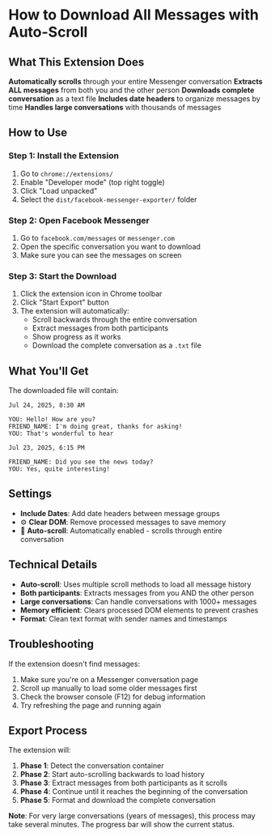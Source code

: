 # How to Download All Messages with Auto-Scroll

## What This Extension Does

**Automatically scrolls** through your entire Messenger conversation
**Extracts ALL messages** from both you and the other person
**Downloads complete conversation** as a text file
**Includes date headers** to organize messages by time
**Handles large conversations** with thousands of messages

## How to Use

### Step 1: Install the Extension
1. Go to `chrome://extensions/`
2. Enable "Developer mode" (top right toggle)
3. Click "Load unpacked"
4. Select the `dist/facebook-messenger-exporter/` folder

### Step 2: Open Facebook Messenger
1. Go to `facebook.com/messages` or `messenger.com`
2. Open the specific conversation you want to download
3. Make sure you can see the messages on screen

### Step 3: Start the Download
1. Click the extension icon in Chrome toolbar
2. Click "Start Export" button
3. The extension will automatically:
   - Scroll backwards through the entire conversation
   - Extract messages from both participants
   - Show progress as it works
   - Download the complete conversation as a `.txt` file

## What You'll Get

The downloaded file will contain:
```
Jul 24, 2025, 8:30 AM

YOU: Hello! How are you?
FRIEND_NAME: I'm doing great, thanks for asking!
YOU: That's wonderful to hear

Jul 23, 2025, 6:15 PM

FRIEND_NAME: Did you see the news today?
YOU: Yes, quite interesting!
```

## Settings

- **Include Dates**: Add date headers between message groups
- ⚙️ **Clear DOM**: Remove processed messages to save memory
- 🔄 **Auto-scroll**: Automatically enabled - scrolls through entire conversation

## Technical Details

- **Auto-scroll**: Uses multiple scroll methods to load all message history
- **Both participants**: Extracts messages from you AND the other person
- **Large conversations**: Can handle conversations with 1000+ messages
- **Memory efficient**: Clears processed DOM elements to prevent crashes
- **Format**: Clean text format with sender names and timestamps

## Troubleshooting

If the extension doesn't find messages:
1. Make sure you're on a Messenger conversation page
2. Scroll up manually to load some older messages first
3. Check the browser console (F12) for debug information
4. Try refreshing the page and running again

## Export Process

The extension will:
1. **Phase 1**: Detect the conversation container
2. **Phase 2**: Start auto-scrolling backwards to load history
3. **Phase 3**: Extract messages from both participants as it scrolls
4. **Phase 4**: Continue until it reaches the beginning of the conversation
5. **Phase 5**: Format and download the complete conversation

**Note**: For very large conversations (years of messages), this process may take several minutes. The progress bar will show the current status.
